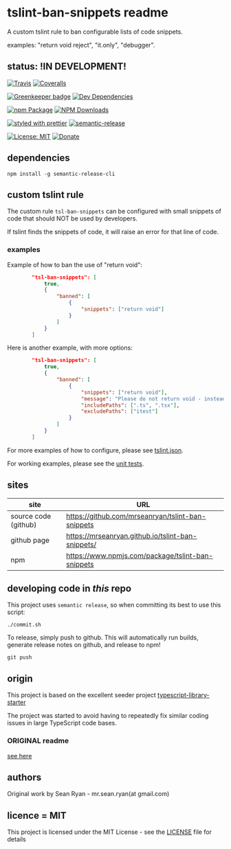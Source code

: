 # tslint-ban-snippets readme

A custom tslint rule to ban configurable lists of code snippets.

examples: "return void reject", "it.only", "debugger".

## status: !IN DEVELOPMENT!

[![Travis](https://img.shields.io/travis/mrseanryan/tslint-ban-snippets.svg)](https://travis-ci.org/mrseanryan/tslint-ban-snippets)
[![Coveralls](https://img.shields.io/coveralls/mrseanryan/tslint-ban-snippets.svg)](https://coveralls.io/github/mrseanryan/tslint-ban-snippets)

[![Greenkeeper badge](https://badges.greenkeeper.io/mrseanryan/tslint-ban-snippets.svg)](https://greenkeeper.io/)
[![Dev Dependencies](https://david-dm.org/mrseanryan/tslint-ban-snippets/dev-status.svg)](https://david-dm.org/mrseanryan/tslint-ban-snippets?type=dev)

[![npm Package](https://img.shields.io/npm/v/tslint-ban-snippets.svg?style=flat-square)](https://www.npmjs.org/package/tslint-ban-snippets)
[![NPM Downloads](https://img.shields.io/npm/dm/tslint-ban-snippets.svg)](https://npmjs.org/package/tslint-ban-snippets)

[![styled with prettier](https://img.shields.io/badge/styled_with-prettier-ff69b4.svg)](https://github.com/prettier/prettier)
[![semantic-release](https://img.shields.io/badge/%20%20%F0%9F%93%A6%F0%9F%9A%80-semantic--release-e10079.svg)](https://github.com/semantic-release/semantic-release)

[![License: MIT](https://img.shields.io/badge/License-MIT-yellow.svg)](https://opensource.org/licenses/MIT)
[![Donate](https://img.shields.io/badge/donate-paypal-blue.svg)](https://paypal.me/mrseanryan)

## dependencies

```
npm install -g semantic-release-cli
```

## custom tslint rule

The custom rule `tsl-ban-snippets` can be configured with small snippets of code that should NOT be used by developers.

If tslint finds the snippets of code, it will raise an error for that line of code.

### examples

Example of how to ban the use of "return void":

```json
        "tsl-ban-snippets": [
            true,
            {
                "banned": [
                    {
                        "snippets": ["return void"]
                    }
                ]
            }
        ]
```

Here is another example, with more options:

```json
        "tsl-ban-snippets": [
            true,
            {
                "banned": [
                    {
                        "snippets": ["return void"],
                        "message": "Please do not return void - instead place the return statement on the following line.",
                        "includePaths": [".ts", ".tsx"],
                        "excludePaths": ["itest"]
                    }
                ]
            }
        ]
```

For more examples of how to configure, please see [tslint.json](https://github.com/mrseanryan/tslint-ban-snippets/blob/master/tslint.tslint-ban-snippets.json).

For working examples, please see the [unit tests](https://github.com/mrseanryan/tslint-ban-snippets/blob/master/test/rules).

## sites

| site                 | URL                                               |
| -------------------- | ------------------------------------------------- |
| source code (github) | https://github.com/mrseanryan/tslint-ban-snippets |
| github page          | https://mrseanryan.github.io/tslint-ban-snippets/ |
| npm                  | https://www.npmjs.com/package/tslint-ban-snippets |

## developing code in _this_ repo

This project uses `semantic release`, so when committing its best to use this script:

`./commit.sh`

To release, simply push to github. This will automatically run builds, generate release notes on github, and release to npm!

`git push`

## origin

This project is based on the excellent seeder project [typescript-library-starter](https://github.com/alexjoverm/typescript-library-starter)

The project was started to avoid having to repeatedly fix similar coding issues in large TypeScript code bases.

### ORIGINAL readme

[see here](https://github.com/mrseanryan/tslint-ban-snippets/blob/master/readme.original.md)

## authors

Original work by Sean Ryan - mr.sean.ryan(at gmail.com)

## licence = MIT

This project is licensed under the MIT License - see the [LICENSE](https://github.com/mrseanryan/tslint-ban-snippets/blob/master/LICENSE) file for details

